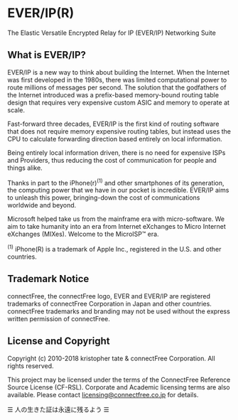 # EVER/IP(R)
The Elastic Versatile Encrypted Relay for IP (EVER/IP) Networking Suite

## What is EVER/IP?

EVER/IP is a new way to think about building the Internet. When the Internet was first developed in the 1980s, there was limited computational power to route millions of messages per second. The solution that the godfathers of the Internet introduced was a prefix-based memory-bound routing table design that requires very expensive custom ASIC and memory to operate at scale.

Fast-forward three decades, EVER/IP is the first kind of routing software that does not require memory expensive routing tables, but instead uses the CPU to calculate forwarding direction based entirely on local information.

Being entirely local information driven, there is no need for expensive ISPs and Providers, thus reducing the cost of communication for people and things alike.

Thanks in part to the iPhone(r)<sup>(1)</sup> and other smartphones of its generation, the computing power that we have in our pocket is incredible. EVER/IP aims to unleash this power, bringing-down the cost of communications worldwide and beyond. 

Microsoft helped take us from the mainframe era with micro-software. We aim to take humanity into an era from Internet eXchanges to Micro Internet eXchanges (MIXes). Welcome to the MicroISP™ era.

<sup>(1)</sup> iPhone(R) is a trademark of Apple Inc., registered in the U.S. and other countries.

## Trademark Notice
connectFree, the connectFree logo, EVER and EVER/IP are registered trademarks of connectFree Corporation in Japan and other countries. connectFree trademarks and branding may not be used without the express written permission of connectFree.

## License and Copyright
Copyright (c) 2010-2018 kristopher tate & connectFree Corporation. All rights reserved.

This project may be licensed under the terms of the ConnectFree Reference Source License (CF-RSL). Corporate and Academic licensing terms are also available. Please contact <licensing@connectfree.co.jp> for details.

☰ 人の生きた証は永遠に残るよう ☰

